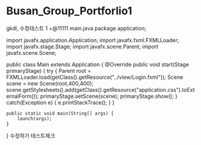 # Busan_Group_Portforlio1

gkdl, 수정테스트 1 +@11111
main.java
package application;
	
import javafx.application.Application;
import javafx.fxml.FXMLLoader;
import javafx.stage.Stage;
import javafx.scene.Parent;
import javafx.scene.Scene;


public class Main extends Application {
	@Override
	public void start(Stage primaryStage) {
		try {
			Parent root = FXMLLoader.load(getClass().getResource("../view/Login.fxml"));
			Scene scene = new Scene(root,400,400);
			scene.getStylesheets().add(getClass().getResource("application.css").toExternalForm());
			primaryStage.setScene(scene);
			primaryStage.show();
		} catch(Exception e) {
			e.printStackTrace();
		}
	}
	
	public static void main(String[] args) {
		launch(args);
	}
}
수정하기 테스트체크

